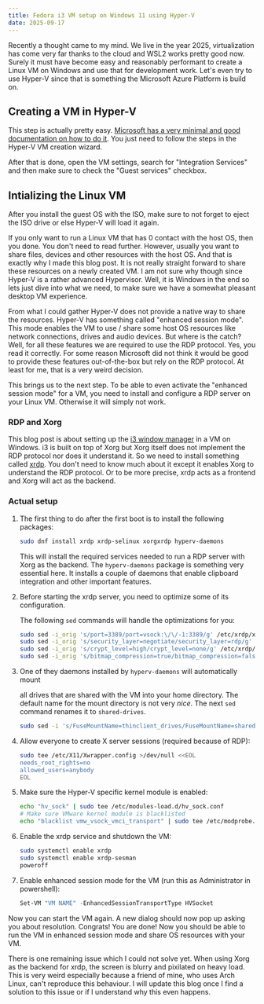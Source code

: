 ```yaml
---
title: Fedora i3 VM setup on Windows 11 using Hyper-V
date: 2025-09-17
---
```


Recently a thought came to my mind. We live in the year 2025, virtualization has come
very far thanks to the cloud and WSL2 works pretty good now.
Surely it must have become easy and reasonably performant to create a Linux VM on
Windows and use that for development work. Let's even try to use Hyper-V since
that is something the Microsoft Azure Platform is build on.

<!--more-->

## Creating a VM in Hyper-V

This step is actually pretty easy. [Microsoft has a very minimal and good documentation
on how to do it](https://learn.microsoft.com/en-us/windows-server/virtualization/hyper-v/get-started/create-a-virtual-machine-in-hyper-v).
You just need to follow the steps in the Hyper-V VM creation wizard.

After that is done, open the VM settings, search for "Integration Services" and
then make sure to check the "Guest services" checkbox.

## Intializing the Linux VM

After you install the guest OS with the ISO, make sure to not forget to
eject the ISO drive or else Hyper-V will load it again.

If you only want to run a Linux VM that has 0 contact with the host OS,
then you done. You don't need to read further.
However, usually you want to share files, devices and other resources with the host OS.
And that is exactly why I made this blog post.
It is not really straight forward to share these resources on a newly created VM.
I am not sure why though since Hyper-V is a rather advanced Hypervisor.
Well, it is Windows in the end so lets just dive into what we need,
to make sure we have a somewhat pleasant desktop VM experience.

From what I could gather Hyper-V does not provide a native way to share the resources.
Hyper-V has something called "enhanced session mode".
This mode enables the VM to use / share some host OS resources like network connections,
drives and audio devices. But where is the catch? Well, for all these features we
are required to use the RDP protocol. Yes, you read it correctly.
For some reason Microsoft did not think it would be good to provide these features
out-of-the-box but rely on the RDP protocol. At least for me, that is a very weird decision.

This brings us to the next step. To be able to even activate the "enhanced session mode"
for a VM, you need to install and configure a RDP server on your Linux VM.
Otherwise it will simply not work.

### RDP and Xorg

This blog post is about setting up the [i3 window manager](https://i3wm.org/) in a VM on Windows.
i3 is built on top of Xorg but Xorg itself does not implement the RDP protocol
nor does it understand it. So we need to install something called [xrdp](https://www.xrdp.org/).
You don't need to know much about it except it enables Xorg to understand the RDP protocol.
Or to be more precise, xrdp acts as a frontend and Xorg will act as the backend.

### Actual setup

1. The first thing to do after the first boot is to install the following packages:

    ```bash
    sudo dnf install xrdp xrdp-selinux xorgxrdp hyperv-daemons
    ```

    This will install the required services needed to run a RDP server with Xorg as the backend.
    The `hyperv-daemons` package is something very essential here. It installs a couple
    of daemons that enable clipboard integration and other important features.

2. Before starting the xrdp server, you need to optimize some of its configuration.

    The following `sed` commands will handle the optimizations for you:

    ```bash
    sudo sed -i_orig 's/port=3389/port=vsock:\/\/-1:3389/g' /etc/xrdp/xrdp.ini
    sudo sed -i_orig 's/security_layer=negotiate/security_layer=rdp/g' /etc/xrdp/xrdp.ini
    sudo sed -i_orig 's/crypt_level=high/crypt_level=none/g' /etc/xrdp/xrdp.ini
    sudo sed -i_orig 's/bitmap_compression=true/bitmap_compression=false/g' /etc/xrdp/xrdp.ini
    ```

3. One of they daemons installed by `hyperv-daemons` will automatically mount

    all drives that are shared with the VM into your home directory. The default name
    for the mount directory is not very *nice*. The next `sed` command renames it
    to `shared-drives`.

    ```bash
    sudo sed -i 's/FuseMountName=thinclient_drives/FuseMountName=shared-drives/g' /etc/xrdp/sesman.ini
    ```

4. Allow everyone to create X server sessions (required because of RDP):

    ```bash
    sudo tee /etc/X11/Xwrapper.config >/dev/null <<EOL
    needs_root_rights=no
    allowed_users=anybody
    EOL
    ```

5. Make sure the Hyper-V specific kernel module is enabled:

    ```bash
    echo "hv_sock" | sudo tee /etc/modules-load.d/hv_sock.conf
    # Make sure VMware kernel module is blacklisted
    echo "blacklist vmw_vsock_vmci_transport" | sudo tee /etc/modprobe.d/blacklist-vmw_vsock_vmci_transport.conf
    ```

6. Enable the xrdp service and shutdown the VM:

    ```bash
    sudo systemctl enable xrdp
    sudo systemctl enable xrdp-sesman
    poweroff
    ```

7. Enable enhanced session mode for the VM (run this as Administrator in powershell):

    ```powershell
    Set-VM "VM NAME" -EnhancedSessionTransportType HVSocket
    ```

Now you can start the VM again.
A new dialog should now pop up asking you about resolution. Congrats! You are done!
Now you should be able to run the VM in enhanced session mode and share OS resources
with your VM.

There is one remaining issue which I could not solve yet.
When using Xorg as the backend for xrdp, the screen is blurry and pixilated on heavy load.
This is very weird especially because a friend of mine, who uses Arch Linux, can't reproduce this behaviour.
I will update this blog once I find a solution to this issue or if I understand why this even happens.
